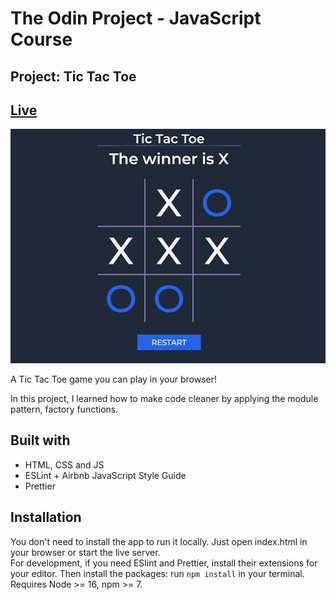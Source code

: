 # The Odin Project - JavaScript Course

## Project: Tic Tac Toe

## [Live](https://alexign473.github.io/tic-tac-toe/)

![](Screenshot.jpg)

A Tic Tac Toe game you can play in your browser!

In this project, I learned how to make code cleaner by applying the module pattern, factory functions.

## Built with

- HTML, CSS and JS
- ESLint + Airbnb JavaScript Style Guide
- Prettier

## Installation

You don't need to install the app to run it locally. Just open index.html in your browser or start the live server.  
For development, if you need ESlint and Prettier, install their extensions for your editor. Then install the packages: run `npm install` in your terminal. Requires Node >= 16, npm >= 7.
